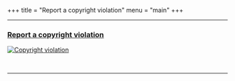 +++
title = "Report a copyright violation"
menu = "main"
+++

* * *

### [Report a copyright violation](https://github.com/tit8/polimi-elettronica/issues/new?assignees=&labels=Copyright&template=report-violazione-di-copyright.md) 

[![Copyright violation](https://img.shields.io/badge/copyright-violation-red?style=flat)](https://github.com/tit8/polimi-elettronica/issues/new?assignees=&labels=Copyright&template=report-violazione-di-copyright.md)

&nbsp;

* * *